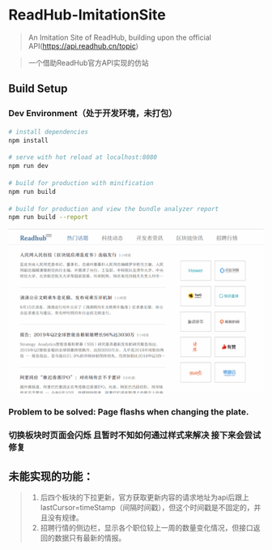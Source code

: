 # ReadHub-ImitationSite

> An Imitation Site of ReadHub, building upon the official API(https://api.readhub.cn/topic)

>一个借助ReadHub官方API实现的仿站 

## Build Setup
### Dev Environment（处于开发环境，未打包）

``` bash
# install dependencies
npm install

# serve with hot reload at localhost:8080
npm run dev

# build for production with minification
npm run build

# build for production and view the bundle analyzer report
npm run build --report
```
![预览](https://raw.githubusercontent.com/linbudu599/ReadHub-ImitationSite/master/preview/preview_01.gif)
### Problem to be solved: Page flashs when changing the plate.
### 切换板块时页面会闪烁 且暂时不知如何通过样式来解决 接下来会尝试修复

## 未能实现的功能：
>1. 后四个板块的下拉更新，官方获取更新内容的请求地址为api后跟上lastCursor=timeStamp（间隔时间戳），但这个时间戳是不固定的，并且没有规律。
>2. 招聘行情的侧边栏，显示各个职位较上一周的数量变化情况，但接口返回的数据只有最新的情报。
